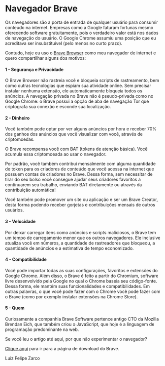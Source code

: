 # Navegador Brave

Os navegadores são a porta de entrada de qualquer usuário para consumir conteudo na internet. Empresas como a Google faturam fortunas mesmo oferecendo software gratuitamente, pois o verdadeiro valor está nos dados de navegação do usuário. O Google Chrome assumiu uma posição que eu acreditava ser insubstituível (pelo menos no curto prazo). 

Contudo, hoje eu uso o [Brave Browser](https://brave.com/fel628) como meu navegador de internet e quero compartilhar alguns dos motivos:

#### 1 - Segurança e Privacidade

O Brave Browser não rastreia você e bloqueia scripts de rastreamento, bem como outras tecnologias que espiam sua atividade online. Sem precisar instalar nenhuma extensão, ele automaticamente bloqueia todos os anúncios. A navegação privada no Brave não é pseudo-privada como no Google Chrome: o Brave possui a opção de aba de navegação Tor que criptografa sua conexão e esconde sua localização.

#### 2 - Dinheiro

Você também pode optar por ver alguns anúncios por hora e receber 70% dos ganhos dos anúncios que você visualizar com você, através de criptomoedas. 

O Brave recompensa você com BAT (tokens de atenção básica). Você acumula essa criptomoeada ao usar o navegador.

Por padrão, você também contribui mensalmente com alguma quantidade de token para os criadores de conteúdo que você acessa na internet que possuem contas de criadores no Brave. Dessa forma, sem necessitar de tirar do seu bolso você consegue ajudar seus criadores favoritos a continuarem seu trabalho, enviando BAT diretamente ou através da contribuição automática!

Você também pode promover um site ou aplicação e ser um Brave Creator, desta forma podendo receber gorjetas e contribuições mensais de outros usuários.

#### 3 - Velocidade

Por deixar carregar itens como anúncios e scripts maliciosos, o Brave tem um tempo de carregamento menor que os outros navegadores. Ele inclusive atualiza você em números, a quantidade de rastreadores que bloqueou, a quantidade de anúncios e a estimativa de tempo economizado.

#### 4 - Compatibilidade

Você pode importar todas as suas configurações, favoritos e extensões do Google Chrome. Além disso, o Brave é feito a partir do Chromium, software livre desenvolvido pela Google no qual o Chrome baseia seu código-fonte. Dessa forma, ele mantém suas funcionalidades e compatibilidades. Em outras palavras, o que você pode fazer com o Chrome você pode fazer com o Brave (como por exemplo instalar extensões na Chrome Store). 

#### 5 - Quem

Curiosamente a companhia Brave Software pertence antigo CTO da Mozilla Brendan Eich, que também criou o JavaScript, que hoje é a linguagem de programação predominante na web.


Se você leu o artigo até aqui, por que não experimentar o navegador? 

[Clique aqui](https://brave.com/fel628) para ir para a página de download do Brave. 


Luiz Felipe Zarco
